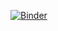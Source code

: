 [![Binder](https://mybinder.org/badge_logo.svg)](https://mybinder.org/v2/gh/hcmh/binder-ngsolve-bart/dataverse)
